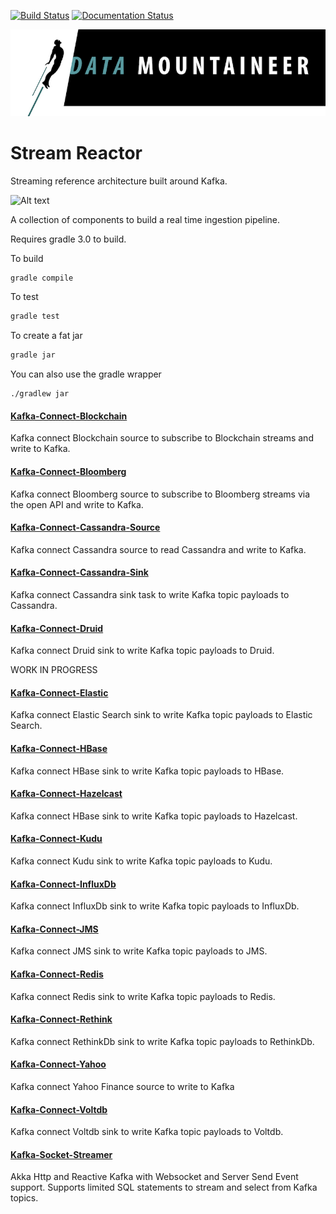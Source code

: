 [![Build Status](https://datamountaineer.ci.landoop.com/buildStatus/icon?job=stream-reactor&style=flat&.png)](https://datamountaineer.ci.landoop.com/job/stream-reactor/)
[![Documentation Status](https://readthedocs.org/projects/streamreactor/badge/?version=latest)](http://docs.datamountaineer.com/en/latest/?badge=latest)

<!--[![Build Status](https://travis-ci.org/datamountaineer/stream-reactor.svg?branch=master)](https://travis-ci.org/datamountaineer/stream-reactor)--> 
![](images/DM-logo.jpg)

# Stream Reactor
Streaming reference architecture built around Kafka. 

![Alt text](https://datamountaineer.files.wordpress.com/2016/01/stream-reactor-1.jpg?w=1320)

A collection of components to build a real time ingestion pipeline.

Requires gradle 3.0 to build.

To build

```bash
gradle compile
```

To test

```bash
gradle test
```

To create a fat jar

```bash
gradle jar
```

You can also use the gradle wrapper

```
./gradlew jar
```

#### [Kafka-Connect-Blockchain](http://docs.datamountaineer.com/en/latest/blockchain.html)

Kafka connect Blockchain source to subscribe to Blockchain streams and write to Kafka.


#### [Kafka-Connect-Bloomberg](http://docs.datamountaineer.com/en/latest/bloomberg.html)

Kafka connect Bloomberg source to subscribe to Bloomberg streams via the open API and write to Kafka.

#### [Kafka-Connect-Cassandra-Source](http://docs.datamountaineer.com/en/latest/cassandra-source.html)

Kafka connect Cassandra source to read Cassandra and write to Kafka.

#### [Kafka-Connect-Cassandra-Sink](http://docs.datamountaineer.com/en/latest/cassandra-sink.html)

Kafka connect Cassandra sink task to write Kafka topic payloads to Cassandra.

#### [Kafka-Connect-Druid](http://docs.datamountaineer.com/en/latest/druid.html)

Kafka connect Druid sink to write Kafka topic payloads to Druid.

WORK IN PROGRESS

#### [Kafka-Connect-Elastic](http://docs.datamountaineer.com/en/latest/elastic.html)

Kafka connect Elastic Search sink to write Kafka topic payloads to Elastic Search.

#### [Kafka-Connect-HBase](http://docs.datamountaineer.com/en/latest/hbase.html)

Kafka connect HBase sink to write Kafka topic payloads to HBase.

#### [Kafka-Connect-Hazelcast](http://docs.datamountaineer.com/en/latest/hazelcast.html)

Kafka connect HBase sink to write Kafka topic payloads to Hazelcast.

#### [Kafka-Connect-Kudu](http://docs.datamountaineer.com/en/latest/kudu.html)

Kafka connect Kudu sink to write Kafka topic payloads to Kudu.

#### [Kafka-Connect-InfluxDb](http://docs.datamountaineer.com/en/latest/influx.html)

Kafka connect InfluxDb sink to write Kafka topic payloads to InfluxDb.

#### [Kafka-Connect-JMS](http://docs.datamountaineer.com/en/latest/jms.html)

Kafka connect JMS sink to write Kafka topic payloads to JMS.

#### [Kafka-Connect-Redis](http://docs.datamountaineer.com/en/latest/redis.html)

Kafka connect Redis sink to write Kafka topic payloads to Redis.

#### [Kafka-Connect-Rethink](http://docs.datamountaineer.com/en/latest/rethink.html)

Kafka connect RethinkDb sink to write Kafka topic payloads to RethinkDb.

#### [Kafka-Connect-Yahoo](http://docs.datamountaineer.com/en/latest/yahoo.html)

Kafka connect Yahoo Finance source to write to Kafka

#### [Kafka-Connect-Voltdb](http://docs.datamountaineer.com/en/latest/voltdb.html)

Kafka connect Voltdb sink to write Kafka topic payloads to Voltdb.

#### [Kafka-Socket-Streamer](kafka-socket-streamer/README.md)

Akka Http and Reactive Kafka with Websocket and Server Send Event support.
Supports limited SQL statements to stream and select from Kafka topics.

